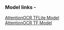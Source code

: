 ### Model links -
[AttentionOCR TFLite Model](https://drive.google.com/file/d/1yKNnYdwfJdk8NJIqYiRVrObB4RFljmm1/view?usp=sharing) \
[AttentionOCR TF Model](https://drive.google.com/drive/folders/1AUW3omEKWRU977lc2hao3HhackQZFg0p?usp=sharing)
